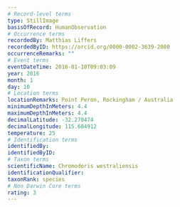 ```yaml
---
# Record-level terms
type: StillImage
basisOfRecord: HumanObservation
# Occurrence terms
recordedBy: Matthias Liffers
recordedByID: https://orcid.org/0000-0002-3639-2080
occurrenceRemarks: ""
# Event terms
eventDateTime: 2016-01-10T09:03:09
year: 2016
month: 1
day: 10
# Location terms
locationRemarks: Point Peron, Rockingham / Australia
minimumDepthInMeters: 4.4
maximumDepthInMeters: 4.4
decimalLatitude: -32.270474
decimalLongitude: 115.684912
temperature: 25
# Identification terms
identifiedBy: 
identifiedByID: 
# Taxon terms
scientificName: Chromodoris westraliensis
identificationQualifier: 
taxonRank: species
# Non Darwin Core terms
rating: 3
---
```

